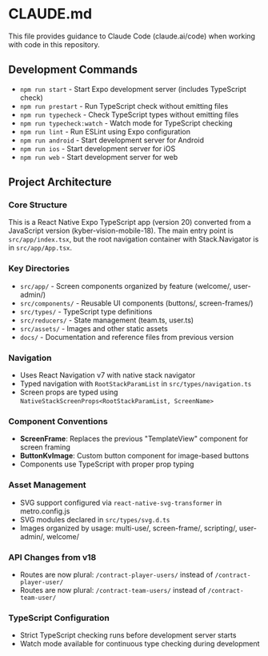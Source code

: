 # CLAUDE.md

This file provides guidance to Claude Code (claude.ai/code) when working with code in this repository.

## Development Commands

- `npm run start` - Start Expo development server (includes TypeScript check)
- `npm run prestart` - Run TypeScript check without emitting files
- `npm run typecheck` - Check TypeScript types without emitting files
- `npm run typecheck:watch` - Watch mode for TypeScript checking
- `npm run lint` - Run ESLint using Expo configuration
- `npm run android` - Start development server for Android
- `npm run ios` - Start development server for iOS
- `npm run web` - Start development server for web

## Project Architecture

### Core Structure
This is a React Native Expo TypeScript app (version 20) converted from a JavaScript version (kyber-vision-mobile-18). The main entry point is `src/app/index.tsx`, but the root navigation container with Stack.Navigator is in `src/app/App.tsx`.

### Key Directories
- `src/app/` - Screen components organized by feature (welcome/, user-admin/)
- `src/components/` - Reusable UI components (buttons/, screen-frames/)
- `src/types/` - TypeScript type definitions
- `src/reducers/` - State management (team.ts, user.ts)
- `src/assets/` - Images and other static assets
- `docs/` - Documentation and reference files from previous version

### Navigation
- Uses React Navigation v7 with native stack navigator
- Typed navigation with `RootStackParamList` in `src/types/navigation.ts`
- Screen props are typed using `NativeStackScreenProps<RootStackParamList, ScreenName>`

### Component Conventions
- **ScreenFrame**: Replaces the previous "TemplateView" component for screen framing
- **ButtonKvImage**: Custom button component for image-based buttons
- Components use TypeScript with proper prop typing

### Asset Management
- SVG support configured via `react-native-svg-transformer` in metro.config.js
- SVG modules declared in `src/types/svg.d.ts`
- Images organized by usage: multi-use/, screen-frame/, scripting/, user-admin/, welcome/

### API Changes from v18
- Routes are now plural: `/contract-player-users/` instead of `/contract-player-user/`
- Routes are now plural: `/contract-team-users/` instead of `/contract-team-user/`

### TypeScript Configuration
- Strict TypeScript checking runs before development server starts
- Watch mode available for continuous type checking during development